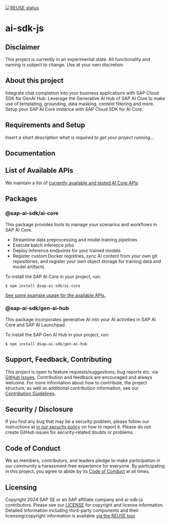 [![REUSE status](https://api.reuse.software/badge/github.com/SAP/ai-sdk-js)](https://api.reuse.software/info/github.com/SAP/ai-sdk-js)

# ai-sdk-js

## Disclaimer

This project is currently in an experimental state. All functionality and naming is subject to change. Use at your own discretion.

## About this project

Integrate chat completion into your business applications with SAP Cloud SDK for GenAI Hub. Leverage the Generative AI Hub of SAP AI Core to make use of templating, grounding, data masking, content filtering and more. Setup your SAP AI Core instance with SAP Cloud SDK for AI Core.

## Requirements and Setup

_Insert a short description what is required to get your project running..._

## Documentation

## List of Available APIs
We maintain a list of [currently available and tested AI Core APIs](./docs/list-tested-APIs.md)

## Packages

### @sap-ai-sdk/ai-core
This package provides tools to manage your scenarios and workflows in SAP AI Core.

- Streamline data preprocessing and model training pipelines
- Execute batch inference jobs
- Deploy inference endpoints for your trained models
- Register custom Docker registries, sync AI content from your own git repositories, and register your own object storage for training data and model artifacts

To install the SAP AI Core in your project, run:
```
$ npm install @sap-ai-sdk/ai-core
```
[See some example usage for the available APIs.](./packages/ai-core/README.md)

### @sap-ai-sdk/gen-ai-hub
This package incorporates generative AI into your AI activities in SAP AI Core and SAP AI Launchpad.

To install the SAP Gen AI Hub in your project, run:
```
$ npm install @sap-ai-sdk/gen-ai-hub
```

## Support, Feedback, Contributing

This project is open to feature requests/suggestions, bug reports etc. via [GitHub issues](https://github.com/SAP/ai-sdk-js/issues). Contribution and feedback are encouraged and always welcome. For more information about how to contribute, the project structure, as well as additional contribution information, see our [Contribution Guidelines](CONTRIBUTING.md).

## Security / Disclosure

If you find any bug that may be a security problem, please follow our instructions at [in our security policy](https://github.com/SAP/ai-sdk-js/security/policy) on how to report it. Please do not create GitHub issues for security-related doubts or problems.

## Code of Conduct

We as members, contributors, and leaders pledge to make participation in our community a harassment-free experience for everyone. By participating in this project, you agree to abide by its [Code of Conduct](https://github.com/SAP/.github/blob/main/CODE_OF_CONDUCT.md) at all times.

## Licensing

Copyright 2024 SAP SE or an SAP affiliate company and ai-sdk-js contributors. Please see our [LICENSE](LICENSE) for copyright and license information. Detailed information including third-party components and their licensing/copyright information is available [via the REUSE tool](https://api.reuse.software/info/github.com/SAP/ai-sdk-js).
